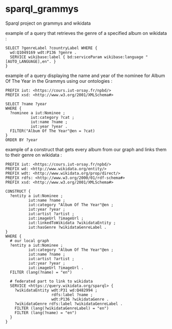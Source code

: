 # sparql_grammys
Sparql project on grammys and wikidata


example of a query that retrieves the genre of a specified album on wikidata :
```sparql
SELECT ?genreLabel ?countryLabel WHERE {
  wd:Q1049169 wdt:P136 ?genre .
  SERVICE wikibase:label { bd:serviceParam wikibase:language "[AUTO_LANGUAGE],en". }
}
```


example of a query displaying the name and year of the nominee for Album Of The Year in the Grammys using our ontologies :
```sparql
PREFIX iut: <https://cours.iut-orsay.fr/npbd/>
PREFIX xsd: <http://www.w3.org/2001/XMLSchema#>

SELECT ?name ?year
WHERE {
  ?nominee a iut:Nominee ;
    	   iut:category ?cat ; 
           iut:name ?name ;
           iut:year ?year .
  FILTER("Album Of The Year"@en = ?cat)
}
ORDER BY ?year
```

example of a construct that gets every album from our graph and links them to their genre on wikidata :
```sparql
PREFIX iut: <https://cours.iut-orsay.fr/npbd/>
PREFIX wd: <http://www.wikidata.org/entity/>
PREFIX wdt: <http://www.wikidata.org/prop/direct/>
PREFIX rdfs: <http://www.w3.org/2000/01/rdf-schema#>
PREFIX xsd: <http://www.w3.org/2001/XMLSchema#>

CONSTRUCT {
  ?entity a iut:Nominee ;
          iut:name ?name ;
          iut:category "Album Of The Year"@en ;
          iut:year ?year ;
          iut:artist ?artist ;
          iut:imageUrl ?imageUrl ;
          iut:linkedToWikidata ?wikidataEntity ;
          iut:hasGenre ?wikidataGenreLabel .
}
WHERE {
  # our local graph
  ?entity a iut:Nominee ;
          iut:category "Album Of The Year"@en ;
          iut:name ?name ;
          iut:artist ?artist ;
          iut:year ?year ;
          iut:imageUrl ?imageUrl .
  FILTER (lang(?name) = "en")
  
  # federated part to link to wikidata
  SERVICE <https://query.wikidata.org/sparql> {
    ?wikidataEntity wdt:P31 wd:Q482994 ;
                    rdfs:label ?name ;
                    wdt:P136 ?wikidataGenre .
    ?wikidataGenre rdfs:label ?wikidataGenreLabel .
    FILTER (lang(?wikidataGenreLabel) = "en")
    FILTER (lang(?name) = "en")
  }
}
```
